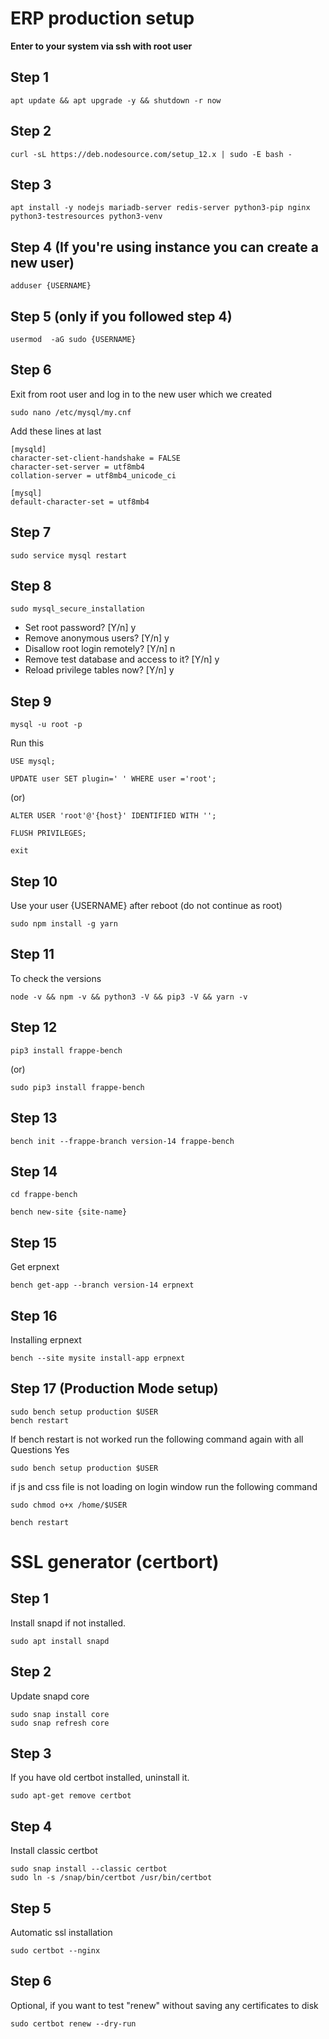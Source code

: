 # ERP production setup
**Enter to your system via ssh with root user**
## Step 1
```
apt update && apt upgrade -y && shutdown -r now
```
## Step 2
```
curl -sL https://deb.nodesource.com/setup_12.x | sudo -E bash -
```
## Step 3
```
apt install -y nodejs mariadb-server redis-server python3-pip nginx python3-testresources python3-venv
```
## Step 4 (If you're using instance you can create a new user)
```
adduser {USERNAME}
```
## Step 5 (only if you followed step 4)
```
usermod  -aG sudo {USERNAME}
```
## Step 6
Exit from root user and log in to the new user which we created
```
sudo nano /etc/mysql/my.cnf
```
Add these lines at last
```
[mysqld]
character-set-client-handshake = FALSE 
character-set-server = utf8mb4 
collation-server = utf8mb4_unicode_ci 

[mysql]
default-character-set = utf8mb4
```
## Step 7
```
sudo service mysql restart
```
## Step 8
```
sudo mysql_secure_installation
```
- Set root password? [Y/n] y
- Remove anonymous users? [Y/n] y
- Disallow root login remotely? [Y/n] n
- Remove test database and access to it? [Y/n] y
- Reload privilege tables now? [Y/n] y
## Step 9
```
mysql -u root -p
```
Run this
```
USE mysql;
```
```
UPDATE user SET plugin=' ' WHERE user ='root';
```
(or) 
```
ALTER USER 'root'@'{host}' IDENTIFIED WITH '';
```
```
FLUSH PRIVILEGES;
```
```
exit
```
## Step 10
Use your user {USERNAME} after reboot (do not continue as root)
```
sudo npm install -g yarn
```
## Step 11
To check the versions
```
node -v && npm -v && python3 -V && pip3 -V && yarn -v 
```
## Step 12
```
pip3 install frappe-bench
```
(or)
```
sudo pip3 install frappe-bench
```
## Step 13
```
bench init --frappe-branch version-14 frappe-bench
```
## Step 14
```
cd frappe-bench
```
```
bench new-site {site-name}
```
## Step 15
Get erpnext
```
bench get-app --branch version-14 erpnext
```
## Step 16
Installing erpnext
```
bench --site mysite install-app erpnext
```
## Step 17 (Production Mode setup)
```
sudo bench setup production $USER
bench restart
```
If bench restart is not worked run the following command again with all Questions Yes
```
sudo bench setup production $USER
```
if js and css file is not loading on login window run the following command
```
sudo chmod o+x /home/$USER
```
```
bench restart
```
# SSL generator (certbort)
## Step 1
Install snapd if not installed.
```
sudo apt install snapd
```
## Step 2
Update snapd core
```
sudo snap install core
sudo snap refresh core
```
## Step 3
If you have old certbot installed, uninstall it.
```
sudo apt-get remove certbot
```
## Step 4
Install classic certbot
```
sudo snap install --classic certbot
sudo ln -s /snap/bin/certbot /usr/bin/certbot
```
## Step 5
Automatic ssl installation
```
sudo certbot --nginx
```
## Step 6
Optional, if you want to test "renew" without saving any certificates to disk
```
sudo certbot renew --dry-run
```
